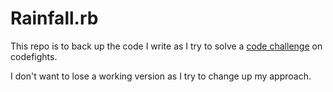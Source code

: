 # Rainfall.rb

This repo is to back up the code I write as I try to solve a [code challenge](https://codefights.com/challenge/aWxsMQDwwDCEMYDiR) on codefights.

I don't want to lose a working version as I try to change up my approach.

